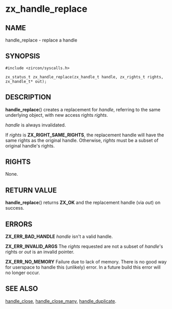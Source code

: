 # zx_handle_replace

## NAME

handle_replace - replace a handle

## SYNOPSIS

```
#include <zircon/syscalls.h>

zx_status_t zx_handle_replace(zx_handle_t handle, zx_rights_t rights, zx_handle_t* out);
```

## DESCRIPTION

**handle_replace**() creates a replacement for *handle*, referring to
the same underlying object, with new access rights *rights*.

*handle* is always invalidated.

If *rights* is **ZX_RIGHT_SAME_RIGHTS**, the replacement handle will
have the same rights as the original handle. Otherwise, *rights* must be
a subset of original handle's rights.

## RIGHTS

<!-- Updated by scripts/update-docs-from-abigen, do not edit this section manually. -->

None.

## RETURN VALUE

**handle_replace**() returns **ZX_OK** and the replacement handle (via *out*)
on success.

## ERRORS

**ZX_ERR_BAD_HANDLE**  *handle* isn't a valid handle.

**ZX_ERR_INVALID_ARGS**  The *rights* requested are not a subset of
*handle*'s rights or *out* is an invalid pointer.

**ZX_ERR_NO_MEMORY**  Failure due to lack of memory.
There is no good way for userspace to handle this (unlikely) error.
In a future build this error will no longer occur.

## SEE ALSO

[handle_close](handle_close.md),
[handle_close_many](handle_close_many.md),
[handle_duplicate](handle_duplicate.md).
